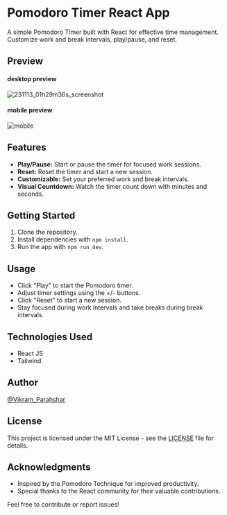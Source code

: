 # Pomodoro Timer React App

A simple Pomodoro Timer built with React for effective time management. Customize work and break intervals, play/pause, and reset.

## Preview
#### desktop preview
![231113_01h29m36s_screenshot](https://github.com/vikram-parashar/pomodoro-clock/assets/138557075/eb924f53-099a-4819-9762-0b6608186b2f)
#### mobile preview 
![mobile](https://github.com/vikram-parashar/pomodoro-clock/assets/138557075/602ac23f-7e20-46ba-9bc8-f3f4b39b0ed6)
## Features

- **Play/Pause:** Start or pause the timer for focused work sessions.
- **Reset:** Reset the timer and start a new session.
- **Customizable:** Set your preferred work and break intervals.
- **Visual Countdown:** Watch the timer count down with minutes and seconds.

## Getting Started

1. Clone the repository.
2. Install dependencies with `npm install`.
3. Run the app with `npm run dev`.

## Usage

- Click "Play" to start the Pomodoro timer.
- Adjust timer settings using the +/- buttons.
- Click "Reset" to start a new session.
- Stay focused during work intervals and take breaks during break intervals.

## Technologies Used

- React JS
- Tailwind

## Author

[@Vikram_Parahshar](https://github.com/vikram-parahshar)

## License

This project is licensed under the MIT License - see the [LICENSE](LICENSE) file for details.

## Acknowledgments

- Inspired by the Pomodoro Technique for improved productivity.
- Special thanks to the React community for their valuable contributions.

Feel free to contribute or report issues!
